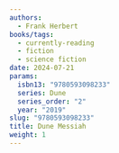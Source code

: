 ```yaml
---
authors:
  - Frank Herbert
books/tags:
  - currently-reading
  - fiction
  - science fiction
date: 2024-07-21
params:
  isbn13: "9780593098233"
  series: Dune
  series_order: "2"
  year: "2019"
slug: "9780593098233"
title: Dune Messiah
weight: 1
---
```


<!--more-->
